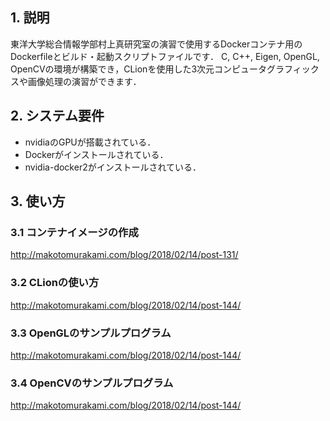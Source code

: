 ## 1. 説明
東洋大学総合情報学部村上真研究室の演習で使用するDockerコンテナ用のDockerfileとビルド・起動スクリプトファイルです．
C, C++, Eigen, OpenGL, OpenCVの環境が構築でき，CLionを使用した3次元コンピュータグラフィックスや画像処理の演習ができます．

## 2. システム要件
- nvidiaのGPUが搭載されている．
- Dockerがインストールされている．
- nvidia-docker2がインストールされている．

## 3. 使い方

### 3.1 コンテナイメージの作成
http://makotomurakami.com/blog/2018/02/14/post-131/

### 3.2 CLionの使い方
http://makotomurakami.com/blog/2018/02/14/post-144/

### 3.3 OpenGLのサンプルプログラム
http://makotomurakami.com/blog/2018/02/14/post-144/

### 3.4 OpenCVのサンプルプログラム
http://makotomurakami.com/blog/2018/02/14/post-144/

